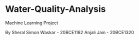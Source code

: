 # Water-Quality-Analysis

Machine Learning Project 

By
Sheral  Simon  Waskar - 20BCE1182
Anjali Jain           - 20BCE1320

